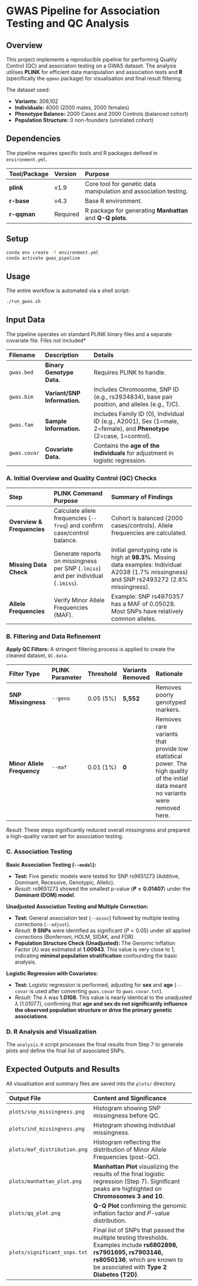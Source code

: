# GWAS Pipeline for Association Testing and QC Analysis

## Overview

This project implements a reproducible pipeline for performing Quality Control (QC) and association testing on a GWAS dataset. The analysis utilises **PLINK** for efficient data manipulation and association tests and **R** (specifically the `qqman` package) for visualisation and final result filtering.

The dataset used:

  * **Variants:** 306,102
  * **Individuals:** 4000 (2000 males, 2000 females)
  * **Phenotype Balance:** 2000 Cases and 2000 Controls (balanced cohort)
  * **Population Structure:** 0 non-founders (unrelated cohort)

## Dependencies

The pipeline requires specific tools and R packages defined in `environment.yml`.

| Tool/Package | Version | Purpose |
| :--- | :--- | :--- |
| **plink** | v1.9 | Core tool for genetic data manipulation and association testing. |
| **r-base** | v4.3 | Base R environment. |
| **r-qqman** | Required | R package for generating **Manhattan** and **Q-Q plots**. |


## Setup

```bash
conda env create -f environment.yml
conda activate gwas_pipeline
```

## Usage

The entire workflow is automated via a shell script:

```bash
./run_gwas.sh
```

## Input Data

The pipeline operates on standard PLINK binary files and a separate covariate file. Files not included*

| Filename | Description | Details |
| :--- | :--- | :--- |
| `gwas.bed` | **Binary Genotype Data.** | Requires PLINK to handle. |
| `gwas.bim` | **Variant/SNP Information.** | Includes Chromosome, SNP ID (e.g., rs3934834), base pair position, and alleles (e.g., T/C). |
| `gwas.fam` | **Sample Information.** | Includes Family ID (0), Individual ID (e.g., A2001), Sex (1=male, 2=female), and **Phenotype** (2=case, 1=control). |
| `gwas.covar` | **Covariate Data.** | Contains the **age of the individuals** for adjustment in logistic regression. |


### A. Initial Overview and Quality Control (QC) Checks

| Step | PLINK Command Purpose | Summary of Findings |
| :--- | :--- | :--- |
| **Overview & Frequencies** | Calculate allele frequencies (`--freq`) and confirm case/control balance. | Cohort is balanced (2000 cases/controls). Allele frequencies are calculated. |
| **Missing Data Check** | Generate reports on missingness per SNP (`.lmiss`) and per individual (`.imiss`). | Initial genotyping rate is high at **98.3%**. Missing data examples: Individual A2038 (1.7% missingness) and SNP rs2493272 (2.8% missingness). |
| **Allele Frequencies** | Verify Minor Allele Frequencies (MAF). | Example: SNP rs4970357 has a MAF of 0.05028. Most SNPs have relatively common alleles. |

### B. Filtering and Data Refinement

**Apply QC Filters:** A stringent filtering process is applied to create the cleaned dataset, `QC.data`.

| Filter Type | PLINK Parameter | Threshold | Variants Removed | Rationale |
| :--- | :--- | :--- | :--- | :--- |
| **SNP Missingness** | `--geno` | 0.05 (5%) | **5,552** | Removes poorly genotyped markers. |
| **Minor Allele Frequency** | `--maf` | 0.01 (1%) | **0** | Removes rare variants that provide low statistical power. The high quality of the initial data meant no variants were removed here. |

*Result:* These steps significantly reduced overall missingness and prepared a high-quality variant set for association testing.

### C. Association Testing

**Basic Association Testing (`--model`):**

  * **Test:** Five genetic models were tested for SNP rs9651273 (Additive, Dominant, Recessive, Genotypic, Allelic).
  * *Result:* rs9651273 showed the smallest p-value (**$P=0.01407$**) under the **Dominant (DOM) model**.

**Unadjusted Association Testing and Multiple Correction:**

  * **Test:** General association test (`--assoc`) followed by multiple testing corrections (`--adjust`).
  * *Result:* **9 SNPs** were identified as significant ($P < 0.05$) under all applied corrections (Bonferroni, HOLM, SIDAK, and FDR).
  * **Population Structure Check (Unadjusted):** The Genomic Inflation Factor ($\lambda$) was estimated at **1.00943**. This value is very close to 1, indicating **minimal population stratification** confounding the basic analysis.

**Logistic Regression with Covariates:**

  * **Test:** Logistic regression is performed, adjusting for **sex** and **age** (`--covar` is used after converting `gwas.covar` to `gwas.covar.txt`).
  * *Result:* The $\lambda$ was **$1.0108$**. This value is nearly identical to the unadjusted $\lambda$ ($1.01077$), confirming that **age and sex do not significantly influence the observed population structure or drive the primary genetic associations**.

### D. R Analysis and Visualization

The `analysis.R` script processes the final results from Step 7 to generate plots and define the final list of associated SNPs.

## Expected Outputs and Results

All visualisation and summary files are saved into the `plots/` directory.

| Output File | Content and Significance |
| :--- | :--- |
| `plots/snp_missingness.png` | Histogram showing SNP missingness before QC. |
| `plots/ind_missingness.png` | Histogram showing individual missingness. |
| `plots/maf_distribution.png` | Histogram reflecting the distribution of Minor Allele Frequencies (post-QC). |
| `plots/manhattan_plot.png` | **Manhattan Plot** visualizing the results of the final logistic regression (Step 7). Significant peaks are highlighted on **Chromosomes 3 and 10**.  |
| `plots/qq_plot.png` | **Q-Q Plot** confirming the genomic inflation factor and $P$-value distribution. |
| `plots/significant_snps.txt` | Final list of SNPs that passed the multiple testing thresholds. Examples include **rs6802898, rs7901695, rs7903146, rs8050136**, which are known to be associated with **Type 2 Diabetes (T2D)**. |